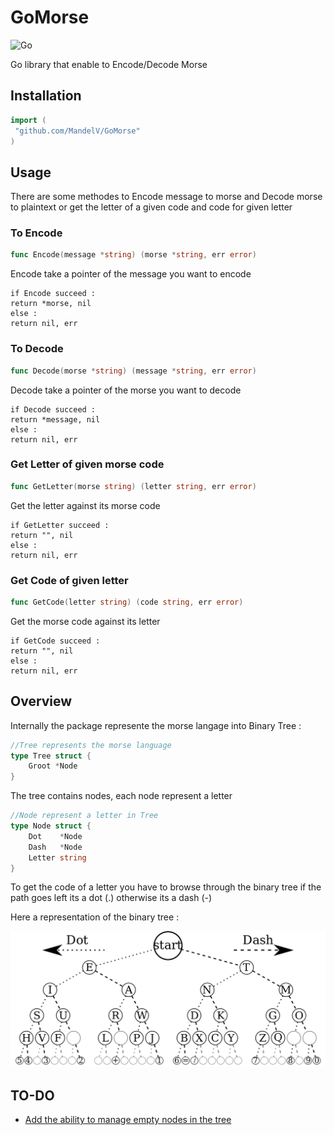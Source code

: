 # GoMorse
![Go](https://github.com/MandelV/GoMorse/workflows/Go/badge.svg)

Go library that enable to Encode/Decode Morse
## Installation
```Go
import (
 "github.com/MandelV/GoMorse"
)

```
## Usage

There are some methodes to Encode message to morse and Decode morse to plaintext
or get the letter of a given code and code for given letter

### To Encode

```Go
func Encode(message *string) (morse *string, err error)
```
Encode take a pointer of the message you want to encode 

```
if Encode succeed : 
return *morse, nil
else :
return nil, err
```

### To Decode

```Go
func Decode(morse *string) (message *string, err error)
```
Decode take a pointer of the morse you want to decode 

```
if Decode succeed : 
return *message, nil
else :
return nil, err
```

### Get Letter of given morse code

```Go
func GetLetter(morse string) (letter string, err error)
```
Get the letter against its morse code
```
if GetLetter succeed : 
return "", nil
else :
return nil, err
```


### Get Code of given letter

```Go
func GetCode(letter string) (code string, err error)
```
Get the morse code against its letter
```
if GetCode succeed : 
return "", nil
else :
return nil, err
```

## Overview 

Internally the package represente the morse langage into Binary Tree :
```Go
//Tree represents the morse language
type Tree struct {
	Groot *Node
}
```
The tree contains nodes, each node represent a letter

```Go
//Node represent a letter in Tree
type Node struct {
	Dot    *Node
	Dash   *Node
	Letter string
}
```
To get the code of a letter you have to browse through the binary tree if the path goes left its a dot (.) otherwise its a dash (-)

Here a representation of the binary tree :

![img](doc/morse_tree.png)

## TO-DO

- [Add the ability to manage empty nodes in the tree](https://github.com/MandelV/GoMorse/issues/1)
